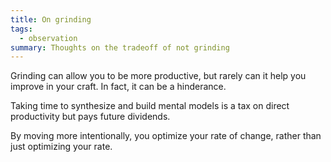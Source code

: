 ```yaml
---
title: On grinding
tags:
  - observation
summary: Thoughts on the tradeoff of not grinding
---
```

Grinding can allow you to be more productive, but rarely can it help you improve in your craft. In fact, it can be a hinderance.


Taking time to synthesize and build mental models is a tax on direct productivity but pays future dividends.


By moving more intentionally, you optimize your rate of change, rather than just optimizing your rate.

